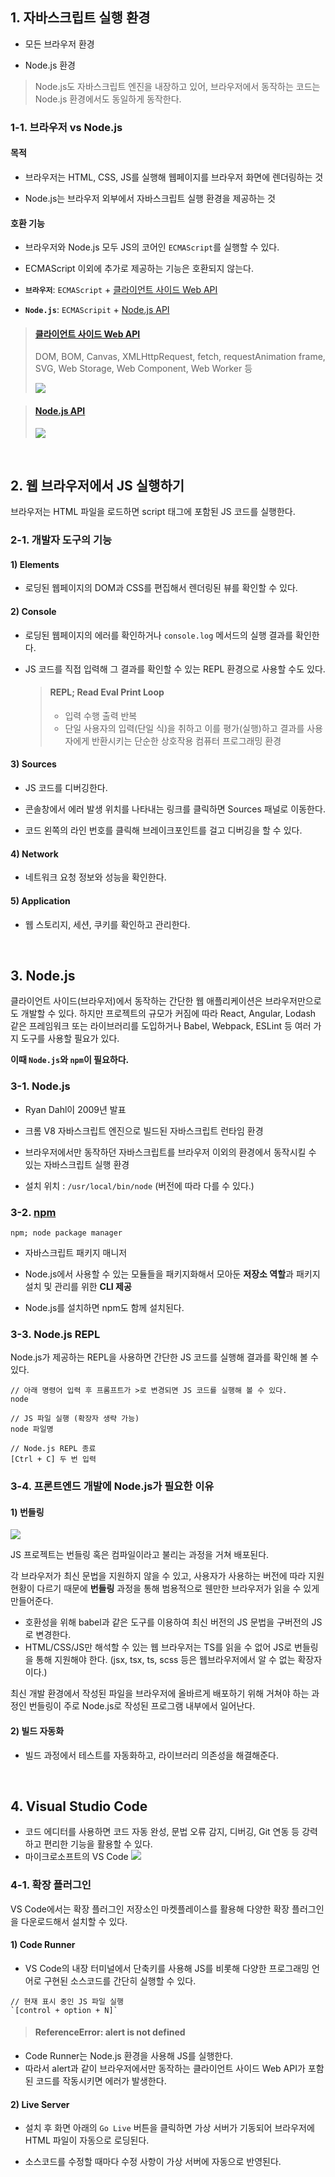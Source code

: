 ## 1. 자바스크립트 실행 환경

- 모든 브라우저 환경

- Node.js 환경

> Node.js도 자바스크립트 엔진을 내장하고 있어,
> 브라우저에서 동작하는 코드는 Node.js 환경에서도 동일하게 동작한다.

### 1-1. 브라우저 vs Node.js

#### 목적

- 브라우저는 HTML, CSS, JS를 실행해 웹페이지를 브라우저 화면에 렌더링하는 것

- Node.js는 브라우저 외부에서 자바스크립트 실행 환경을 제공하는 것

#### 호환 기능

- 브라우저와 Node.js 모두 JS의 코어인 `ECMAScript`를 실행할 수 있다.
- ECMAScript 이외에 추가로 제공하는 기능은 호환되지 않는다.
- **`브라우저`**: `ECMAScript` + [클라이언트 사이드 Web API](https://developer.mozilla.org/ko/docs/web/api)

- **`Node.js`**: `ECMAScripit` + [Node.js API](https://nodejs.org/dist/latest/docs/api/)

> #### [클라이언트 사이드 Web API](https://developer.mozilla.org/ko/docs/web/api)
>
> DOM, BOM, Canvas, XMLHttpRequest, fetch, requestAnimation frame, SVG, Web Storage, Web Component, Web Worker 등
>
> ![](https://velog.velcdn.com/images/e_juhee/post/24184b23-c237-4c93-bde5-6a7da3f0c60b/image.png)

> #### [Node.js API](https://nodejs.org/dist/latest/docs/api/)
>
> ![](https://velog.velcdn.com/images/e_juhee/post/3d3b9722-147d-4619-a2a7-d8eab7009d31/image.png)

<br/>

## 2. 웹 브라우저에서 JS 실행하기

브라우저는 HTML 파일을 로드하면 script 태그에 포함된 JS 코드를 실행한다.

### 2-1. 개발자 도구의 기능

#### 1) Elements

- 로딩된 웹페이지의 DOM과 CSS를 편집해서 렌더링된 뷰를 확인할 수 있다.

#### 2) Console

- 로딩된 웹페이지의 에러를 확인하거나 `console.log` 메서드의 실행 결과를 확인한다.

- JS 코드를 직접 입력해 그 결과를 확인할 수 있는 REPL 환경으로 사용할 수도 있다.
  > #### REPL; Read Eval Print Loop
  >
  > - 입력 수행 출력 반복
  > - 단일 사용자의 입력(단일 식)을 취하고 이를 평가(실행)하고 결과를 사용자에게 반환시키는 단순한 상호작용 컴퓨터 프로그래밍 환경

#### 3) Sources

- JS 코드를 디버깅한다.
- 콘솔창에서 에러 발생 위치를 나타내는 링크를 클릭하면 Sources 패널로 이동한다.

- 코드 왼쪽의 라인 번호를 클릭해 브레이크포인트를 걸고 디버깅을 할 수 있다.

#### 4) Network

- 네트워크 요청 정보와 성능을 확인한다.

#### 5) Application

- 웹 스토리지, 세션, 쿠키를 확인하고 관리한다.

<br/>

## 3. Node.js

클라이언트 사이드(브라우저)에서 동작하는 간단한 웹 애플리케이션은 브라우저만으로도 개발할 수 있다.
하지만 프로젝트의 규모가 커짐에 따라 React, Angular, Lodash 같은 프레임워크 또는 라이브러리를 도입하거나 Babel, Webpack, ESLint 등 여러 가지 도구를 사용할 필요가 있다.

**이때 `Node.js`와 `npm`이 필요하다.**

### 3-1. Node.js

- Ryan Dahl이 2009년 발표
- 크롬 V8 자바스크립트 엔진으로 빌드된 자바스크립트 런타임 환경
- 브라우저에서만 동작하던 자바스크립트를 브라우저 이외의 환경에서 동작시킬 수 있는 자바스크립트 실행 환경

- 설치 위치 : `/usr/local/bin/node` (버전에 따라 다를 수 있다.)

### 3-2. [npm](https://poiemaweb.com/nodejs-npm)

`npm; node package manager`

- 자바스크립트 패키지 매니저
- Node.js에서 사용할 수 있는 모듈들을 패키지화해서 모아둔 **저장소 역할**과 패키지 설치 및 관리를 위한 **CLI 제공**

- Node.js를 설치하면 npm도 함께 설치된다.

### 3-3. Node.js REPL

Node.js가 제공하는 REPL을 사용하면 간단한 JS 코드를 실행해 결과를 확인해 볼 수 있다.

```
// 아래 명령어 입력 후 프롬프트가 >로 변경되면 JS 코드를 실행해 볼 수 있다.
node

// JS 파일 실행 (확장자 생략 가능)
node 파일명

// Node.js REPL 종료
[Ctrl + C] 두 번 입력
```

### 3-4. 프론트엔드 개발에 Node.js가 필요한 이유

#### 1) 번들링

![](https://velog.velcdn.com/images/e_juhee/post/5981b34d-d376-4294-b6dc-fe76016fab1d/image.png)

JS 프로젝트는 번들링 혹은 컴파일이라고 불리는 과정을 거쳐 배포된다.

각 브라우저가 최신 문법을 지원하지 않을 수 있고, 사용자가 사용하는 버전에 따라 지원 현황이 다르기 때문에 **번들링** 과정을 통해 범용적으로 웬만한 브라우저가 읽을 수 있게 만들어준다.

- 호환성을 위해 babel과 같은 도구를 이용하여 최신 버전의 JS 문법을 구버전의 JS로 변경한다.
- HTML/CSS/JS만 해석할 수 있는 웹 브라우저는 TS를 읽을 수 없어 JS로 번들링을 통해 지원해야 한다.
  (jsx, tsx, ts, scss 등은 웹브라우저에서 알 수 없는 확장자이다.)

최신 개발 환경에서 작성된 파일을 브라우저에 올바르게 배포하기 위해 거쳐야 하는 과정인 번들링이 주로 Node.js로 작성된 프로그램 내부에서 일어난다.

#### 2) 빌드 자동화

- 빌드 과정에서 테스트를 자동화하고, 라이브러리 의존성을 해결해준다.

<br/>

## 4. Visual Studio Code

- 코드 에디터를 사용하면 코드 자동 완성, 문법 오류 감지, 디버깅, Git 연동 등 강력하고 편리한 기능을 활용할 수 있다.
- 마이크로소프트의 VS Code
  ![](https://velog.velcdn.com/images/e_juhee/post/a522ff65-2731-44f3-9a1c-adafd672a4c7/image.png)

### 4-1. 확장 플러그인

VS Code에서는 확장 플러그인 저장소인 마켓플레이스를 활용해 다양한 확장 플러그인을 다운로드해서 설치할 수 있다.

#### 1) Code Runner

- VS Code의 내장 터미널에서 단축키를 사용해 JS를 비롯해 다양한 프로그래밍 언어로 구현된 소스코드를 간단히 실행할 수 있다.

```
// 현재 표시 중인 JS 파일 실행
`[control + option + N]`
```

> #### ReferenceError: alert is not defined

- Code Runner는 Node.js 환경을 사용해 JS를 실행한다.
- 따라서 alert과 같이 브라우저에서만 동작하는 클라이언트 사이드 Web API가 포함된 코드를 작동시키면 에러가 발생한다.

#### 2) Live Server

- 설치 후 화면 아래의 `Go Live` 버튼을 클릭하면
  가상 서버가 기동되어 브라우저에 HTML 파일이 자동으로 로딩된다.

- 소스코드를 수정할 때마다 수정 사항이 가상 서버에 자동으로 반영된다.

